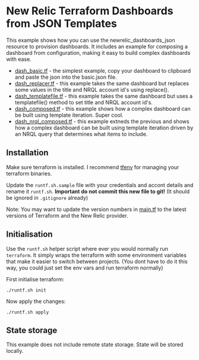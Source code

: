 # New Relic Terraform Dashboards from JSON Templates
This example shows how you can use the newrelic_dashboards_json resource to provision dashboards. It includes an example for composing a dashboard from configuration, making it easy to build complex dashboards with ease.

* [dash_basic.tf](dash_basic.tf) - the simplest example, copy your dashboard to clipboard and paste the json into the basic.json file.
* [dash_replacer.tf](dash_replacer.tf) - this example takes the same dashboard but replaces some values in the title and NRQL account id's using replace().
* [dash_templatefile.tf](dash_templatefile.tf) - this example takes the same dashboard but uses a templatefile() method to set title and NRQL account id's.
* [dash_composed.tf](dash_composed.tf) - this example shows how a complex dashboard can be built using template iteration. Super cool.
* [dash_nrql_composed.tf](dash_nrql_composed.tf) - this example extneds the previous and shows how a complex dashboard can be built using template iteration driven by an NRQL query that determines what items to include.

## Installation
Make sure terraform is installed. I recommend [tfenv](https://github.com/tfutils/tfenv) for managing your terraform binaries.

Update the `runtf.sh.sample` file with your credentials and accont details and rename it `runtf.sh`. **Important do not commit this new file to git!** (It should be ignored in `.gitignore` already)

Note: You may want to update the version numbers in [main.tf](main.tf) to the latest versions of  Terraform and the New Relic provider.

## Initialisation
Use the `runtf.sh` helper script where ever you would normally run `terraform`. It simply wraps the terraform with some environment variables that make it easier to switch between projects. (You dont have to do it this way, you could just set the env vars and run terraform normally)

First initialise terraform:
```
./runtf.sh init
```

Now apply the changes:
```
./runtf.sh apply
```

## State storage
This example does not include remote state storage. State will be stored locally.

